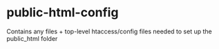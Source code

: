 # public-html-config
Contains any files + top-level htaccess/config files needed to set up the public_html folder
